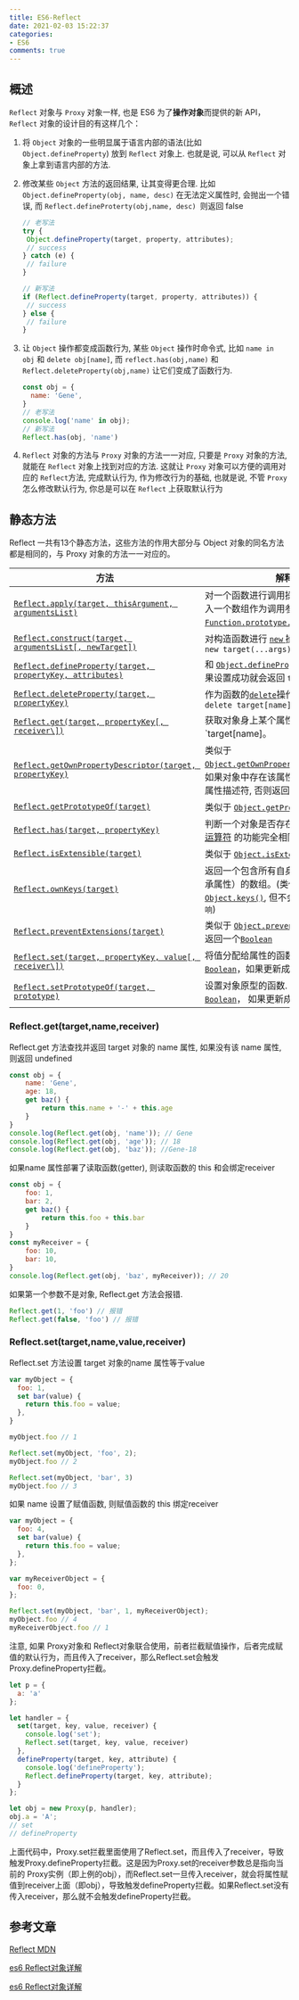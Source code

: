 ```yaml
---
title: ES6-Reflect
date: 2021-02-03 15:22:37
categories:
- ES6
comments: true
---
```


## 概述

`Reflect` 对象与 `Proxy` 对象一样, 也是 ES6 为了**操作对象**而提供的新 API， `Reflect` 对象的设计目的有这样几个：

1. 将 `Object` 对象的一些明显属于语言内部的语法(比如 `Object.defineProperty`) 放到 `Reflect` 对象上. 也就是说, 可以从 `Reflect` 对象上拿到语言内部的方法.

2. 修改某些 `Object` 方法的返回结果, 让其变得更合理. 比如`Object.defineProperty(obj, name, desc)` 在无法定义属性时, 会抛出一个错误, 而 `Reflect.defineProterty(obj,name, desc) `则返回 false

   <!-- more -->

    ```js
   // 老写法
   try {
     Object.defineProperty(target, property, attributes);
     // success
   } catch (e) {
     // failure
   }

   // 新写法
   if (Reflect.defineProperty(target, property, attributes)) {
     // success
   } else {
     // failure
   }
    ```

3. 让 `Object` 操作都变成函数行为, 某些 `Object` 操作时命令式, 比如 `name in obj` 和 `delete obj[name]`, 而 `reflect.has(obj,name)` 和 `Reflect.deleteProperty(obj,name)` 让它们变成了函数行为.

   ```js
   const obj = {
     name: 'Gene',
   }
   // 老写法
   console.log('name' in obj);
   // 新写法
   Reflect.has(obj, 'name')
   ```
   
2. `Reflect` 对象的方法与 `Proxy` 对象的方法一一对应, 只要是 `Proxy` 对象的方法, 就能在 `Reflect` 对象上找到对应的方法. 这就让 `Proxy` 对象可以方便的调用对应的 `Reflect`方法, 完成默认行为, 作为修改行为的基础, 也就是说, 不管 `Proxy` 怎么修改默认行为, 你总是可以在 `Reflect` 上获取默认行为



## 静态方法

Reflect 一共有13个静态方法，这些方法的作用大部分与 Object 对象的同名方法都是相同的，与 Proxy 对象的方法一一对应的。

| 方法                                                         | 解释                                                         |
| ------------------------------------------------------------ | ------------------------------------------------------------ |
| [`Reflect.apply(target, thisArgument, argumentsList)`](https://developer.mozilla.org/zh-CN/docs/Web/JavaScript/Reference/Global_Objects/Reflect/apply) | 对一个函数进行调用操作，同时可以传入一个数组作为调用参数。和 [`Function.prototype.apply()`](https://developer.mozilla.org/zh-CN/docs/Web/JavaScript/Reference/Global_Objects/Function/apply) 功能类似 |
| [`Reflect.construct(target, argumentsList[, newTarget])`](https://developer.mozilla.org/zh-CN/docs/Web/JavaScript/Reference/Global_Objects/Reflect/construct) | 对构造函数进行 [`new` ](https://developer.mozilla.org/zh-CN/docs/Web/JavaScript/Reference/Operators/new)操作，相当于执行 `new target(...args)` |
| [`Reflect.defineProperty(target, propertyKey, attributes)`](https://developer.mozilla.org/zh-CN/docs/Web/JavaScript/Reference/Global_Objects/Reflect/defineProperty) | 和 [`Object.defineProperty()`](https://developer.mozilla.org/zh-CN/docs/Web/JavaScript/Reference/Global_Objects/Object/defineProperty) 类似。如果设置成功就会返回 `true` |
| [`Reflect.deleteProperty(target, propertyKey)`](https://developer.mozilla.org/zh-CN/docs/Web/JavaScript/Reference/Global_Objects/Reflect/deleteProperty) | 作为函数的[`delete`](https://developer.mozilla.org/zh-CN/docs/Web/JavaScript/Reference/Operators/delete)操作符，相当于执行 `delete target[name]` |
| [`Reflect.get(target, propertyKey[, receiver\])`](https://developer.mozilla.org/zh-CN/docs/Web/JavaScript/Reference/Global_Objects/Reflect/get) | 获取对象身上某个属性的值，类似于 `target[name]。             |
| [`Reflect.getOwnPropertyDescriptor(target, propertyKey)`](https://developer.mozilla.org/zh-CN/docs/Web/JavaScript/Reference/Global_Objects/Reflect/getOwnPropertyDescriptor) | 类似于 [`Object.getOwnPropertyDescriptor()`](https://developer.mozilla.org/zh-CN/docs/Web/JavaScript/Reference/Global_Objects/Object/getOwnPropertyDescriptor)。如果对象中存在该属性，则返回对应的属性描述符, 否则返回 [`undefined`](https://developer.mozilla.org/zh-CN/docs/Web/JavaScript/Reference/Global_Objects/undefined) |
| [`Reflect.getPrototypeOf(target)`](https://developer.mozilla.org/zh-CN/docs/Web/JavaScript/Reference/Global_Objects/Reflect/getPrototypeOf) | 类似于 [`Object.getPrototypeOf()`](https://developer.mozilla.org/zh-CN/docs/Web/JavaScript/Reference/Global_Objects/Object/getPrototypeOf) |
| [`Reflect.has(target, propertyKey)`](https://developer.mozilla.org/zh-CN/docs/Web/JavaScript/Reference/Global_Objects/Reflect/has) | 判断一个对象是否存在某个属性，和 [`in` 运算符](https://developer.mozilla.org/zh-CN/docs/Web/JavaScript/Reference/Operators/in) 的功能完全相同 |
| [`Reflect.isExtensible(target)`](https://developer.mozilla.org/zh-CN/docs/Web/JavaScript/Reference/Global_Objects/Reflect/isExtensible) | 类似于 [`Object.isExtensible()`](https://developer.mozilla.org/zh-CN/docs/Web/JavaScript/Reference/Global_Objects/Object/isExtensible) |
| [`Reflect.ownKeys(target)`](https://developer.mozilla.org/zh-CN/docs/Web/JavaScript/Reference/Global_Objects/Reflect/ownKeys) | 返回一个包含所有自身属性（不包含继承属性）的数组。(类似于 [`Object.keys()`](https://developer.mozilla.org/zh-CN/docs/Web/JavaScript/Reference/Global_Objects/Object/keys), 但不会受`enumerable影响`) |
| [`Reflect.preventExtensions(target)`](https://developer.mozilla.org/zh-CN/docs/Web/JavaScript/Reference/Global_Objects/Reflect/preventExtensions) | 类似于 [`Object.preventExtensions()`](https://developer.mozilla.org/zh-CN/docs/Web/JavaScript/Reference/Global_Objects/Object/preventExtensions)。返回一个[`Boolean`](https://developer.mozilla.org/zh-CN/docs/Web/JavaScript/Reference/Boolean) |
| [`Reflect.set(target, propertyKey, value[, receiver\])`](https://developer.mozilla.org/zh-CN/docs/Web/JavaScript/Reference/Global_Objects/Reflect/set) | 将值分配给属性的函数。返回一个[`Boolean`](https://developer.mozilla.org/zh-CN/docs/Web/JavaScript/Reference/Boolean)，如果更新成功，则返回`true` |
| [`Reflect.setPrototypeOf(target, prototype)`](https://developer.mozilla.org/zh-CN/docs/Web/JavaScript/Reference/Global_Objects/Reflect/setPrototypeOf) | 设置对象原型的函数. 返回一个 [`Boolean`](https://developer.mozilla.org/zh-CN/docs/Web/JavaScript/Reference/Boolean)， 如果更新成功，则返回`true` |



### Reflect.get(target,name,receiver)

Reflect.get 方法查找并返回 target 对象的 name 属性, 如果没有该 name 属性, 则返回 undefined

```js
const obj = {
    name: 'Gene',
    age: 18,
    get baz() {
        return this.name + '-' + this.age
    }
}
console.log(Reflect.get(obj, 'name')); // Gene
console.log(Reflect.get(obj, 'age')); // 18
console.log(Reflect.get(obj, 'baz')); //Gene-18
```


如果name 属性部署了读取函数(getter), 则读取函数的 this 和会绑定receiver

```js
const obj = {
    foo: 1,
    bar: 2,
    get baz() {
        return this.foo + this.bar
    }
}
const myReceiver = {
    foo: 10,
    bar: 10,
}
console.log(Reflect.get(obj, 'baz', myReceiver)); // 20
```

如果第一个参数不是对象, Reflect.get 方法会报错.

```js
Reflect.get(1, 'foo') // 报错
Reflect.get(false, 'foo') // 报错
```



### Reflect.set(target,name,value,receiver)

Reflect.set 方法设置 target 对象的name 属性等于value

```js
var myObject = {
  foo: 1,
  set bar(value) {
    return this.foo = value;
  },
}

myObject.foo // 1

Reflect.set(myObject, 'foo', 2);
myObject.foo // 2

Reflect.set(myObject, 'bar', 3)
myObject.foo // 3
```

如果 name 设置了赋值函数, 则赋值函数的 this 绑定receiver

```js
var myObject = {
  foo: 4,
  set bar(value) {
    return this.foo = value;
  },
};

var myReceiverObject = {
  foo: 0,
};

Reflect.set(myObject, 'bar', 1, myReceiverObject);
myObject.foo // 4
myReceiverObject.foo // 1
```
注意, 如果 Proxy对象和 Reflect对象联合使用，前者拦截赋值操作，后者完成赋值的默认行为，而且传入了receiver，那么Reflect.set会触发Proxy.defineProperty拦截。

```js
let p = {
  a: 'a'
};

let handler = {
  set(target, key, value, receiver) {
    console.log('set');
    Reflect.set(target, key, value, receiver)
  },
  defineProperty(target, key, attribute) {
    console.log('defineProperty');
    Reflect.defineProperty(target, key, attribute);
  }
};

let obj = new Proxy(p, handler);
obj.a = 'A';
// set
// defineProperty
```

上面代码中，Proxy.set拦截里面使用了Reflect.set，而且传入了receiver，导致触发Proxy.defineProperty拦截。这是因为Proxy.set的receiver参数总是指向当前的 Proxy实例（即上例的obj），而Reflect.set一旦传入receiver，就会将属性赋值到receiver上面（即obj），导致触发defineProperty拦截。如果Reflect.set没有传入receiver，那么就不会触发defineProperty拦截。



## 参考文章

[Reflect MDN](https://developer.mozilla.org/zh-CN/docs/Web/JavaScript/Reference/Global_Objects/Reflect)

[es6 Reflect对象详解](https://www.cnblogs.com/kdcg/p/9139273.html)

[es6 Reflect对象详解](https://www.cnblogs.com/kdcg/p/9139273.html)